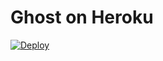 # Ghost on Heroku

[![Deploy](https://www.herokucdn.com/deploy/button.svg)](https://heroku.com/deploy)
